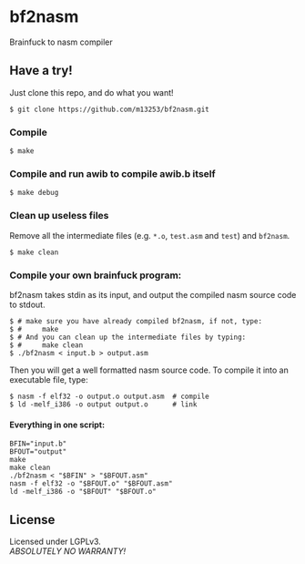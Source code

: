 # bf2nasm
Brainfuck to nasm compiler<br>

## Have a try!
Just clone this repo, and do what you want!

	$ git clone https://github.com/m13253/bf2nasm.git

### Compile

	$ make

### Compile and run awib to compile awib.b itself

	$ make debug

### Clean up useless files
Remove all the intermediate files (e.g. `*.o`, `test.asm` and `test`)
and `bf2nasm`.

	$ make clean

### Compile your own brainfuck program:
bf2nasm takes stdin as its input, and output the compiled nasm source
code to stdout.

	$ # make sure you have already compiled bf2nasm, if not, type:
	$ #		make
	$ # And you can clean up the intermediate files by typing:
	$ #		make clean
	$ ./bf2nasm < input.b > output.asm

Then you will get a well formatted nasm source code. To compile it
into an executable file, type:

	$ nasm -f elf32 -o output.o output.asm  # compile
	$ ld -melf_i386 -o output output.o      # link

#### Everything in one script:

	BFIN="input.b"
	BFOUT="output"
	make
	make clean
	./bf2nasm < "$BFIN" > "$BFOUT.asm"
	nasm -f elf32 -o "$BFOUT.o" "$BFOUT.asm"
	ld -melf_i386 -o "$BFOUT" "$BFOUT.o"

## License
Licensed under LGPLv3.<br>
*ABSOLUTELY NO WARRANTY!*

